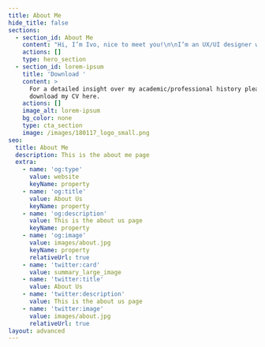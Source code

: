 ```yaml
---
title: About Me
hide_title: false
sections:
  - section_id: About Me
    content: "Hi, I’m Ivo, nice to meet you!\n\nI’m an UX/UI designer with over 10 years of experience in several industries (automotive, medicine, industrial automation…)\n\nI’m driven by my passion in understanding how the mind works to build clean and clear new digital products and elevate the experience of existing ones.\_\n\nGrowing up without internet access in the country side of Portugal, I was an annoyingly curious kid.\_\n\nI wanted to know what everything was, how everything worked and why were things one way and not another.\n\nAs luck would have it I grew up to become an UX/UI designer.\_\n\nNow I get to wear many hats. I get to learn the whats, hows and whys of people across a multitude of fields in order to better address their issues and needs.\n\n\n\n![](/images/\\_J3A6997.jpg)\n"
    actions: []
    type: hero_section
  - section_id: lorem-ipsum
    title: 'Download '
    content: >
      For a detailed insight over my academic/professional history please
      download my CV here.
    actions: []
    image_alt: lorem-ipsum
    bg_color: none
    type: cta_section
    image: /images/180117_logo_small.png
seo:
  title: About Me
  description: This is the about me page
  extra:
    - name: 'og:type'
      value: website
      keyName: property
    - name: 'og:title'
      value: About Us
      keyName: property
    - name: 'og:description'
      value: This is the about us page
      keyName: property
    - name: 'og:image'
      value: images/about.jpg
      keyName: property
      relativeUrl: true
    - name: 'twitter:card'
      value: summary_large_image
    - name: 'twitter:title'
      value: About Us
    - name: 'twitter:description'
      value: This is the about us page
    - name: 'twitter:image'
      value: images/about.jpg
      relativeUrl: true
layout: advanced
---
```

